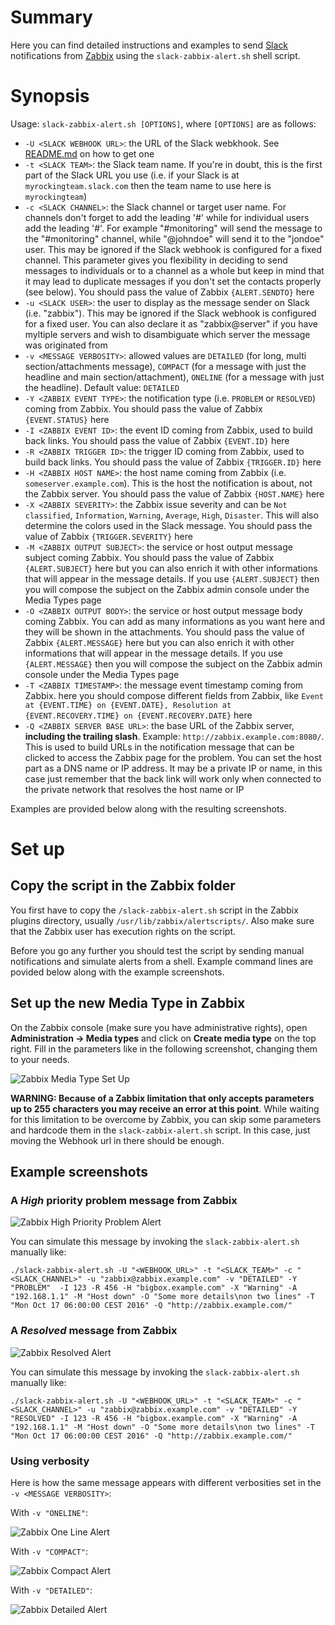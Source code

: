 # Summary
Here you can find detailed instructions and examples to send [Slack](https://slack.com/) notifications from [Zabbix](https://www.zabbix.com/) using the `slack-zabbix-alert.sh` shell script.

# Synopsis
Usage: `slack-zabbix-alert.sh [OPTIONS]`, where `[OPTIONS]` are as follows:
* `-U <SLACK WEBHOOK URL>`: the URL of the Slack webkhook. See [README.md](https://github.com/flelli/slack-integrations#set-up-the-slack-webhook) on how to get one
* `-t <SLACK TEAM>`: the Slack team name. If you're in doubt, this is the first part of the Slack URL you use (i.e. if your Slack is at `myrockingteam.slack.com` then the team name to use here is `myrockingteam`)
* `-c <SLACK CHANNEL>`: the Slack channel or target user name. For channels don't forget to add the leading '#' while for individual users add the leading '#'. For example "#monitoring" will send the message to the "#monitoring" channel, while "@johndoe" will send it to the "jondoe" user. This may be ignored if the Slack webhook is configured for a fixed channel. This parameter gives you flexibility in deciding to send messages to individuals or to a channel as a whole but keep in mind that it may lead to duplicate messages if you don't set the contacts properly (see below). You should pass the value of Zabbix `{ALERT.SENDTO}` here
* `-u <SLACK USER>`: the user to display as the message sender on Slack (i.e. "zabbix"). This may be ignored if the Slack webhook is configured for a fixed user. You can also declare it as "zabbix@server" if you have myltiple servers and wish to disambiguate which server the message was originated from
* `-v <MESSAGE VERBOSITY>`: allowed values are `DETAILED` (for long, multi section/attachments message), `COMPACT` (for a message with just the headline and main section/attachment), `ONELINE` (for a message with just the headline). Default value: `DETAILED`
* `-Y <ZABBIX EVENT TYPE>`: the notification type (i.e. `PROBLEM` or `RESOLVED`) coming from Zabbix. You should pass the value of Zabbix `{EVENT.STATUS}` here
* `-I <ZABBIX EVENT ID>`: the event ID coming from Zabbix, used to build back links. You should pass the value of Zabbix `{EVENT.ID}` here
* `-R <ZABBIX TRIGGER ID>`: the trigger ID coming from Zabbix, used to build back links. You should pass the value of Zabbix `{TRIGGER.ID}` here
* `-H <ZABBIX HOST NAME>`: the host name coming from Zabbix (i.e. `someserver.example.com`). This is the host the notification is about, not the Zabbix server. You should pass the value of Zabbix `{HOST.NAME}` here
* `-X <ZABBIX SEVERITY>`: the Zabbix issue severity and can be `Not classified`, `Information`, `Warning`, `Average`, `High`, `Disaster`. This will also determine the colors used in the Slack message. You should pass the value of Zabbix `{TRIGGER.SEVERITY}` here
* `-M <ZABBIX OUTPUT SUBJECT>`: the service or host output message subject coming Zabbix. You should pass the value of Zabbix `{ALERT.SUBJECT}` here but you can also enrich it with other informations that will appear in the message details. If you use `{ALERT.SUBJECT}` then you will compose the subject on the Zabbix admin console under the Media Types page
* `-O <ZABBIX OUTPUT BODY>`: the service or host output message body coming Zabbix. You can add as many informations as you want here and they will be shown in the attachments. You should pass the value of Zabbix `{ALERT.MESSAGE}` here but you can also enrich it with other informations that will appear in the message details. If you use `{ALERT.MESSAGE}` then you will compose the subject on the Zabbix admin console under the Media Types page
* `-T <ZABBIX TIMESTAMP>`: the message event timestamp coming from Zabbix. here you should compose different fields from Zabbix, like `Event at {EVENT.TIME} on {EVENT.DATE}, Resolution at {EVENT.RECOVERY.TIME} on {EVENT.RECOVERY.DATE}` here
* `-Q <ZABBIX SERVER BASE URL>`: the base URL of the Zabbix server, **including the trailing slash**. Example: `http://zabbix.example.com:8080/`. This is used to build URLs in the notification message that can be clicked to access the Zabbix page for the problem. You can set the host part as a DNS name or IP address. It may be a private IP or name, in this case just remember that the back link will work only when connected to the private network that resolves the host name or IP

Examples are provided below along with the resulting screenshots.

# Set up

## Copy the script in the Zabbix folder
You first have to copy the `/slack-zabbix-alert.sh` script in the Zabbix plugins directory, usually `/usr/lib/zabbix/alertscripts/`. Also make sure that the Zabbix user has execution rights on the script.

Before you go any further you should test the script by sending manual notifications and simulate alerts from a shell. Example command lines are povided below along with the example screenshots.

## Set up the new Media Type in Zabbix
On the Zabbix console (make sure you have administrative rights), open **Administration -> Media types** and click on **Create media type** on the top right. Fill in the parameters like in the following screenshot, changing them to your needs.

![Zabbix Media Type Set Up](screenshots/zabbix-setup-media-type.jpg)

**WARNING: Because of a Zabbix limitation that only accepts parameters up to 255 characters you may receive an error at this point**. While waiting for this limitation to be overcome by Zabbix, you can skip some parameters and hardcode them in the `slack-zabbix-alert.sh` script. In this case, just moving the Webhook url in there should be enough.









## Example screenshots
### A *High* priority problem message from Zabbix
![Zabbix High Priority Problem Alert](screenshots/zabbix-problem-high-example.jpg)

You can simulate this message by invoking the `slack-zabbix-alert.sh` manually like:
```
./slack-zabbix-alert.sh -U "<WEBHOOK_URL>" -t "<SLACK_TEAM>" -c "<SLACK_CHANNEL>" -u "zabbix@zabbix.example.com" -v "DETAILED" -Y "PROBLEM"  -I 123 -R 456 -H "bigbox.example.com" -X "Warning" -A "192.168.1.1" -M "Host down" -O "Some more details\non two lines" -T "Mon Oct 17 06:00:00 CEST 2016" -Q "http://zabbix.example.com/"
```

### A *Resolved* message from Zabbix
![Zabbix Resolved Alert](screenshots/zabbix-resolved-example.jpg)

You can simulate this message by invoking the `slack-zabbix-alert.sh` manually like:
```
./slack-zabbix-alert.sh -U "<WEBHOOK_URL>" -t "<SLACK_TEAM>" -c "<SLACK_CHANNEL>" -u "zabbix@zabbix.example.com" -v "DETAILED" -Y "RESOLVED" -I 123 -R 456 -H "bigbox.example.com" -X "Warning" -A "192.168.1.1" -M "Host down" -O "Some more details\non two lines" -T "Mon Oct 17 06:00:00 CEST 2016" -Q "http://zabbix.example.com/"
```

### Using verbosity
Here is how the same message appears with different verbosities set in the `-v <MESSAGE VERBOSITY>`:

With `-v "ONELINE"`:

![Zabbix One Line Alert](screenshots/zabbix-verbosity-oneline-example.jpg)

With `-v "COMPACT"`:

![Zabbix Compact Alert](screenshots/zabbix-verbosity-compact-example.jpg)

With `-v "DETAILED"`:

![Zabbix Detailed Alert](screenshots/zabbix-verbosity-detailed-example.jpg)
